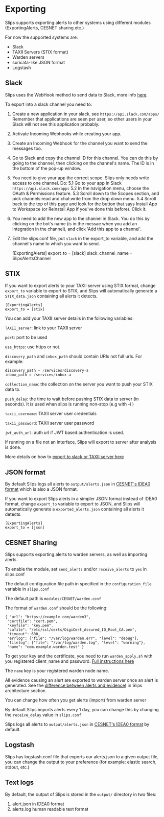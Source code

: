 # Exporting

Slips supports exporting alerts to other systems using different modules (ExportingAlerts, CESNET sharing etc.) 

For now the supported systems are:

- Slack
- TAXII Servers (STIX format)
- Warden servers
- suricata-like JSON format
- Logstash

## Slack
Slips uses the WebHook method to send data to Slack, more info [here](https://api.slack.com/messaging/webhooks).

To export into a slack channel you need to:

1. Create a new application in your slack, see `https://api.slack.com/apps/`
Remember that applications are seen per user, so other users in your Slack will not see this application probably.
2. Activate Incoming Webhooks while creating your app.
3. Create an Incoming Webhook for the channel you want to send the messages too.
4. Go to Slack and copy the channel ID for this channel.
You can do this by going to the channel, then clicking on the channel's name. The ID is in the bottom of the pop-up window.
5. You need to give your app the correct scope. Slips only needs write access to one channel. Do:
5.1 Go to your app in Slack `https://api.slack.com/apps`
5.2 In the navigation menu, choose the OAuth & Permissions feature.
5.3 Scroll down to the Scopes section, and pick channels:read and chat:write from the drop down menu.
5.4 Scroll back to the top of this page and look for the button that says Install App to Workspace (or Reinstall App if you've done this before). Click it.
6. You need to add the new app to the channel in Slack. You do this by clicking on the bot's name (is in the messae when you add an integration in the channel), and click 'Add this app to a channel'.
7. Edit the slips.conf file, put `slack` in the export\_to variable, and add the channel's name to which you want to send.

    [ExportingAlerts]
    export_to = [slack]
    slack_channel_name = SlipsAlertsChannel


## STIX

If you want to export alerts to your TAXII server using STIX format, change ```export_to``` variable to export to STIX, and Slips will automatically generate a 
```STIX_data.json``` containing all alerts it detects.


    [ExportingAlerts]
    export_to = [stix]


You can add your TAXII server details in the following variables:

```TAXII_server```: link to your TAXII server

```port```: port to be used

```use_https```: use https or not.

```discovery_path``` and ```inbox_path``` should contain URIs not full urls. For example:

```python
discovery_path = /services/discovery-a
inbox_path = /services/inbox-a
```

```collection_name```: the collection on the server you want to push your STIX data to.

```push_delay```: the time to wait before pushing STIX data to server (in seconds). It is used when slips is running non-stop (e.g with -i )

```taxii_username```: TAXII server user credentials

```taxii_password```: TAXII server user password

```jwt_auth_url```: auth url if JWT based authentication is used.

If running on a file not an interface, Slips will export to server after analysis is done. 

More details on how to [export to slack or TAXII server here](https://stratospherelinuxips.readthedocs.io/en/develop/architecture.html)

## JSON format


By default Slips logs all alerts to ```output/alerts.json``` in [CESNET's IDEA0 format](https://idea.cesnet.cz/en/index) which is also a JSON format.

 
If you want to export Slips alerts in a simpler JSON format instead of IDEA0 format,
change ```export_to``` variable to export to JSON, and Slips will automatically generate a 
```exported_alerts.json``` containing all alerts it detects.


    [ExportingAlerts]
    export_to = [json]


## CESNET Sharing  
  
Slips supports exporting alerts to warden servers, as well as importing alerts.  
  
To enable the module, set ```send_alerts``` and/or ```receive_alerts``` to ```yes``` in slips.conf  
  
The default configuration file path in specified in the ```configuration_file``` variable in ```slips.conf```  
  
The default path is ```modules/CESNET/warden.conf```  
  
The format of ```warden.conf``` should be the following:  

  ```
 { "url": "https://example.com/warden3", 
   "certfile": "cert.pem", 
   "keyfile": "key.pem", 
   "cafile": "/etc/ssl/certs/DigiCert_Assured_ID_Root_CA.pem", 
   "timeout": 600, 
   "errlog": {"file": "/var/log/warden.err", "level": "debug"}, 
   "filelog": {"file": "/var/log/warden.log", "level": "warning"}, 
   "name": "com.example.warden.test" }  
```
To get your key and the certificate, you need to run ```warden_apply.sh``` with you registered client_name and password. [Full instructions here](https://warden.cesnet.cz/en/index)
  
The ```name``` key is your registered warden node name.   
  
All evidence causing an alert are exported to warden server once an alert is generated. See the [difference between alerts and evidence](https://stratospherelinuxips.readthedocs.io/en/develop/architecture.html)) in Slips architecture section.
  
You can change how often you get alerts (import) from warden server  
  
By default Slips imports alerts every 1 day, you can change this by changing the ```receive_delay``` value in ```slips.conf```

Slips logs all alerts to ```output/alerts.json``` in [CESNET's IDEA0 format](https://idea.cesnet.cz/en/index) by default.

## Logstash

Slips has logstash.conf file that exports our alerts.json to a given output file,
you can change the output to your preference (for example: elastic search, stdout, etc.)

## Text logs

By default, the output of Slips is stored in the ```output/``` directory in two files: 


1. alert.json in IDEA0 format
2. alerts.log human readable text format